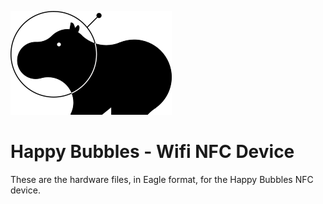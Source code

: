 ![Happy Bubbles Logo](happy_bubbles_logo.png?raw=true)

# Happy Bubbles - Wifi NFC Device

These are the hardware files, in Eagle format, for the Happy Bubbles NFC device.
